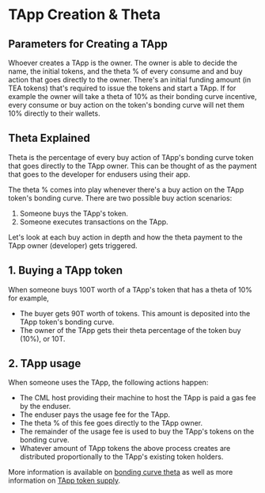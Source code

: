 # TApp Creation & Theta

## Parameters for Creating a TApp

Whoever creates a TApp is the owner. The owner is able to decide the name, the initial tokens, and the theta % of every consume and and buy action that goes directly to the owner. There's an initial funding amount (in TEA tokens) that's required to issue the tokens and start a TApp. If for example the owner will take a theta of 10% as their bonding curve incentive, every consume or buy action on the token's bonding curve will net them 10% directly to their wallets.

## Theta Explained

Theta is the percentage of every buy action of TApp's bonding curve token that goes directly to the TApp owner. This can be thought of as the payment that goes to the developer for endusers using their app.

The theta % comes into play whenever there's a buy action on the TApp token's bonding curve. There are two possible buy action scenarios:

1. Someone buys the TApp's token.
1. Someone executes transactions on the TApp.

Let's look at each buy action in depth and how the theta payment to the TApp owner (developer) gets triggered.

## 1. Buying a TApp token

When someone buys 100T worth of a TApp's token that has a theta of 10% for example,

* The buyer gets 90T worth of tokens. This amount is deposited into the TApp token's bonding curve.
* The owner of the TApp gets their theta percentage of the token buy (10%), or 10T.

## 2. TApp usage

When someone uses the TApp, the following actions happen:

* The CML host providing their machine to host the TApp is paid a gas fee by the enduser.
* The enduser pays the usage fee for the TApp.
* The theta % of this fee goes directly to the TApp owner.
* The remainder of the usage fee is used to buy the TApp's tokens on the bonding curve.
* Whatever amount of TApp tokens the above process creates are distributed proportionally to the TApp's existing token holders.

More information is available on [bonding curve theta](../_3_token/bonding-curve-tokens/Bonding-Curve-Theta.md) as well as more information on [TApp token supply](../_3_token/bonding-curve-tokens/TApp-Token-Supply-and-Demand.md).
